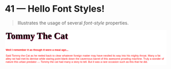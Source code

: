 # 41 &mdash; Hello Font Styles!
> Illustrates the usage of several *font-style* properties.

![Font styles](docs/images/font_styles.png)

